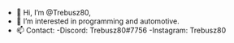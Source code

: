 - 👋 Hi, I’m @Trebusz80,
- 👀 I’m interested in programming and automotive.
- 📫 Contact:
-Discord: Trebusz80#7756
-Instagram: Trebusz80
